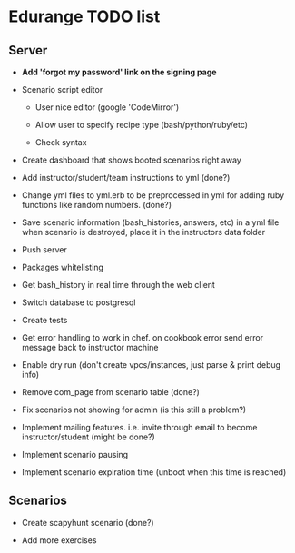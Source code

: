 # Edurange TODO list

## Server

- **Add 'forgot my password' link on the signing page**

- Scenario script editor

  - User nice editor (google 'CodeMirror')

  - Allow user to specify recipe type (bash/python/ruby/etc)

  - Check syntax

- Create dashboard that shows booted scenarios right away

- Add instructor/student/team instructions to yml (done?)

- Change yml files to yml.erb to be preprocessed in yml for adding ruby functions like random numbers. (done?)

- Save scenario information (bash_histories, answers, etc) in a yml file when scenario is destroyed, place it in the instructors data folder

- Push server

- Packages whitelisting

- Get bash_history in real time through the web client

- Switch database to postgresql

- Create tests

- Get error handling to work in chef. on cookbook error send error message back to instructor machine

- Enable dry run (don't create vpcs/instances, just parse & print debug info)

- Remove com_page from scenario table (done?)

- Fix scenarios not showing for admin (is this still a problem?)

- Implement mailing features. i.e. invite through email to become instructor/student (might be done?)

- Implement scenario pausing

- Implement scenario expiration time (unboot when this time is reached)

## Scenarios

- Create scapyhunt scenario (done?)

- Add more exercises
